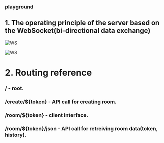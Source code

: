 ### playground


## 1. The operating principle of the server based on the WebSocket(bi-directional data exchange)
![WS](https://user-images.githubusercontent.com/43109766/59032548-3e54c100-886f-11e9-824e-38485d9effe5.png)



![WS](https://user-images.githubusercontent.com/43109766/59032548-3e54c100-886f-11e9-824e-38485d9effe5.png)


# 2. Routing reference
### / - root.
### /create/${token} - API call for creating room.
### /room/${token} - client interface.
### /room/${token}/json - API call for retreiving room data(token, history).
